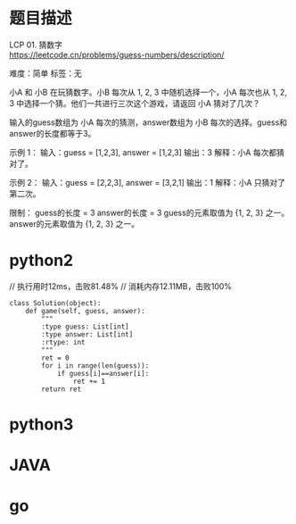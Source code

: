 # 题目描述

LCP 01. 猜数字  
https://leetcode.cn/problems/guess-numbers/description/  

难度：简单
标签：无

小A 和 小B 在玩猜数字。小B 每次从 1, 2, 3 中随机选择一个，小A 每次也从 1, 2, 3 中选择一个猜。他们一共进行三次这个游戏，请返回 小A 猜对了几次？

输入的guess数组为 小A 每次的猜测，answer数组为 小B 每次的选择。guess和answer的长度都等于3。

示例 1：
输入：guess = [1,2,3], answer = [1,2,3]
输出：3
解释：小A 每次都猜对了。

示例 2：
输入：guess = [2,2,3], answer = [3,2,1]
输出：1
解释：小A 只猜对了第二次。

限制：
guess的长度 = 3
answer的长度 = 3
guess的元素取值为 {1, 2, 3} 之一。
answer的元素取值为 {1, 2, 3} 之一。

# python2

// 执行用时12ms，击败81.48%
// 消耗内存12.11MB，击败100%
```
class Solution(object):
    def game(self, guess, answer):
        """
        :type guess: List[int]
        :type answer: List[int]
        :rtype: int
        """
        ret = 0
        for i in range(len(guess)):
            if guess[i]==answer[i]:
                ret += 1
        return ret
```

# python3 

# JAVA

# go
